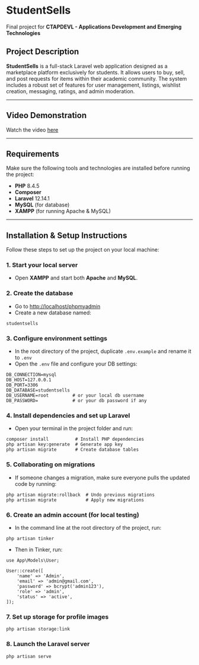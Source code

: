 # StudentSells

Final project for **CTAPDEVL - Applications Development and Emerging Technologies**

## Project Description

**StudentSells** is a full-stack Laravel web application designed as a marketplace platform exclusively for students. It allows users to buy, sell, and post requests for items within their academic community. The system includes a robust set of features for user management, listings, wishlist creation, messaging, ratings, and admin moderation.

---

## Video Demonstration

Watch the video [here](https://youtu.be/1mOy_VGN3ig?si=JldqDUiEyDKX_B99)

---

## Requirements

Make sure the following tools and technologies are installed before running the project:

- **PHP** 8.4.5
- **Composer**
- **Laravel** 12.14.1
- **MySQL** (for database)
- **XAMPP** (for running Apache & MySQL)

---

## Installation & Setup Instructions

Follow these steps to set up the project on your local machine:

### 1. Start your local server

- Open **XAMPP** and start both **Apache** and **MySQL**.

### 2. Create the database

- Go to [http://localhost/phpmyadmin](http://localhost/phpmyadmin)
- Create a new database named:
```
studentsells
```

### 3. Configure environment settings

- In the root directory of the project, duplicate `.env.example` and rename it to `.env`
- Open the `.env` file and configure your DB settings:

```
DB_CONNECTION=mysql
DB_HOST=127.0.0.1
DB_PORT=3306
DB_DATABASE=studentsells
DB_USERNAME=root         # or your local db username
DB_PASSWORD=             # or your db password if any
```

### 4. Install dependencies and set up Laravel

- Open your terminal in the project folder and run:
```
composer install          # Install PHP dependencies
php artisan key:generate  # Generate app key
php artisan migrate       # Create database tables
```

### 5. Collaborating on migrations

- If someone changes a migration, make sure everyone pulls the updated code by running:
```
php artisan migrate:rollback  # Undo previous migrations
php artisan migrate           # Apply new migrations
```

### 6. Create an admin account (for local testing)
- In the command line at the root directory of the project, run:
```
php artisan tinker
```
- Then in Tinker, run:
```
use App\Models\User;

User::create([
    'name' => 'Admin',
    'email' => 'admin@gmail.com',
    'password' => bcrypt('admin123'),
    'role' => 'admin',
    'status' => 'active',
]);
```

### 7. Set up storage for profile images

```
php artisan storage:link
```

### 8. Launch the Laravel server
```
php artisan serve
```
